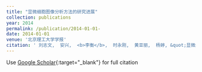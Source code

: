 ```yaml
---
title: "显微细胞图像分析方法的研究进展"
collection: publications
year: 2014
permalink: /publication/2014-01-01-
date: 2014-01-01
venue: '北京理工大学学报'
citation: ' 刘志文,  安兴,  <b>李衡</b>,  时永刚,  黄亚丽,  杨婷, &quot;显微细胞图像分析方法的研究进展.&quot; 北京理工大学学报, 2014.'
---
```

Use [Google Scholar](https://scholar.google.com/scholar?q=显微细胞图像分析方法的研究进展){:target="_blank"} for full citation